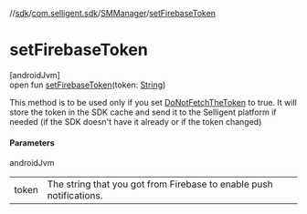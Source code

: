 //[sdk](../../../index.md)/[com.selligent.sdk](../index.md)/[SMManager](index.md)/[setFirebaseToken](set-firebase-token.md)

# setFirebaseToken

[androidJvm]\
open fun [setFirebaseToken](set-firebase-token.md)(token: [String](https://developer.android.com/reference/kotlin/java/lang/String.html))

This method is to be used only if you set [DoNotFetchTheToken](../-s-m-settings/-do-not-fetch-the-token.md) to true. It will store the token in the SDK cache and send it to the Selligent platform if needed (if the SDK doesn't have it already or if the token changed)

#### Parameters

androidJvm

| | |
|---|---|
| token | The string that you got from Firebase to enable push notifications. |
